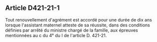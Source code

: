 ## Article D421-21-1


Tout renouvellement d'agrément est accordé pour une durée de dix ans lorsque l'assistant maternel atteste
de sa réussite, dans des conditions définies par arrêté du ministre chargé de la famille, aux épreuves
mentionnées au c du 4° du I de l'article D. 421-21.

